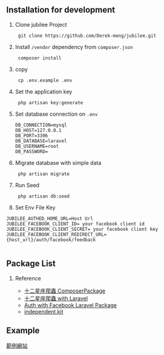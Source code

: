 

## Installation for development

1. Clone jubilee Project
    
        git clone https://github.com/Derek-meng/jubilee.git
        
2. Install `/vendor` dependency from  `composer.json`

        composer install
        
3. copy
   
        cp .env.example .env                

4. Set the application key

        php artisan key:generate
        
5.  Set database connection on `.env`

        DB_CONNECTION=mysql
        DB_HOST=127.0.0.1
        DB_PORT=3306
        DB_DATABASE=laravel
        DB_USERNAME=root
        DB_PASSWORD=

6. Migrate database with simple data
        
        php artisan migrate
7. Run Seed 
        
        php artisan db:seed
        
8. Set Env File Key
```
JUBILEE_AUTHED_HOME_URL=Host Url
JUBILEE_FACEBOOK_CLIENT_ID= your facebook client id
JUBILEE_FACEBOOK_CLIENT_SECRET= your facebook client key
JUBILEE_FACEBOOK_CLIENT_REDIRECT_URL= {host_url}/auth/facebook/feedback


```
            

## Package List

1. Reference

    - [十二星座爬蟲 ComposerPackage](https://github.com/Derek-meng/click108.git) 
    - [十二星座爬蟲 with Laravel](https://github.com/Derek-meng/laravel-click108.git)
    - [Auth with Facebook Laravel Package](https://github.com/Derek-meng/jubilee-laravel-auth)
    - [independent.kit](https://github.com/Derek-meng/php-independent.kit.git)
    


## Example

[範例網站](https://dadfasdf.online/)
